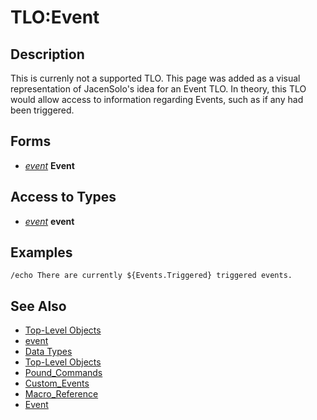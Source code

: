 # TLO:Event

## Description

This is currenly not a supported TLO. This page was added as a visual representation of JacenSolo's idea for an Event TLO. In theory, this TLO would allow access to information regarding Events, such as if any had been triggered.

## Forms

* [_event_](../data-types/datatype-event.md) **Event**

## Access to Types

* [_event_](../data-types/datatype-event.md) **event**

## Examples

`/echo There are currently ${Events.Triggered} triggered events.`

## See Also

* [Top-Level Objects](./)
* [event](../data-types/datatype-event.md)
* [Data Types](../data-types/)
* [Top-Level Objects](./)
* [Pound\_Commands](../../commands/macro-commands/pound-commands/)
* [Custom\_Events](../../macros/macros/custom-events.md)
* [Macro\_Reference](../../documentation/macro-reference.md)
* [Event](../../commands/macro-commands/event.md)

